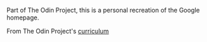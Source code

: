 Part of The Odin Project, this is a personal recreation of the Google homepage.

From The Odin Project's [curriculum](http://www.theodinproject.com/web-development-101/html-css)
